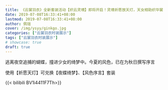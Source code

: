 ```yaml
---
title: 《云裳羽衣》全新套装活动【织云灵境】即将开启！灵境祈愿放天灯，天女相助织华裳
date: 2019-07-08T16:33:41+08:00
lastmod: 2019-07-08T16:33:41+08:00
author: 佩瑶
cover: /img/ysyy/ginkgo.jpg
categories: ["云裳羽衣时装展示"]
tags: ["云裳羽衣时装展示"]
# showcase: true
draft: true
---
```

逃离夜空追捕的蝴蝶，撞进少女的绮梦中。今夏的风色，已在为秋日撰写序言

<!--more-->

使用【祈愿天灯】可兑换【夜蝶绮梦】、【风色序言】套装

{{< bilibili BV1i4411F7Th>}}